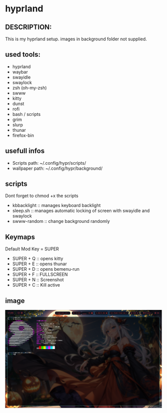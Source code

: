 # hyprland

## DESCRIPTION:
This is my hyprland setup. 
images in background folder not supplied.

## used tools:

- hyprland
- waybar
- swayidle
- swaylock
- zsh (oh-my-zsh)
- swww
- kitty
- dunst
- rofi
- bash / scripts
- grim
- slurp
- thunar
- firefox-bin

## usefull infos
- Scripts path: ~/.config/hypr/scripts/
- wallpaper path: ~/.config/hypr/background/

## scripts
Dont forget to chmod +x the scripts
- kbbacklight :: manages keyboard backlight
- sleep.sh :: manages automatic locking of screen with swayidle and swaylock
- swww-random :: change background randomly

## Keymaps
Default Mod Key = SUPER

- SUPER + Q :: opens kitty
- SUPER + E :: opens thunar
- SUPER + D :: opens bemenu-run
- SUPER + F :: FULLSCREEN
- SUPER + N :: Screenshot
- SUPER + C :: Kill active

## image
![Desktop](./images/background.png?raw=true "Desktop")
